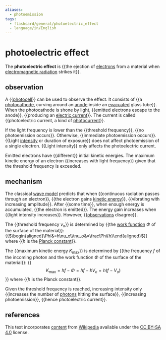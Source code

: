 ```yaml
---
aliases:
  - photoemission
tags:
  - flashcard/general/photoelectric_effect
  - language/in/English
---
```


# photoelectric effect

The __photoelectric effect__ is {{the ejection of [electrons](electron.md) from a material when [electromagnetic radiation](electromagnetic%20radiation.md) strikes it}}. <!--SR:!2024-07-26,293,230-->

## observation

A {{[photocell](photocell.md)}} can be used to observe the effect. It consists of {{a [photocathode](photocathode.md), curving around an [anode](anode.md) inside an [evacuated](vacuum.md) glass tube}}. When the photocathode is shone by light, {{emitted electrons escape to the anode}}, {{producing an [electric current](electric%20current.md)}}. The current is called {{photoelectric current, a kind of [photocurrent](photocurrent.md)}}. <!--SR:!2024-05-05,377,290!2024-03-25,177,230!2026-09-26,975,290!2026-03-25,786,250!2024-05-17,383,290-->

If the light frequency is lower than the {{threshold frequency}}, {{no photoemission occurs}}. Otherwise, {{immediate photoemission occurs}}. {{Light [intensity](intensity.md) or duration of exposure}} does not affect photoemission of a single electron. {{Light intensity}} only affects the photoelectric current. <!--SR:!2027-05-27,1273,350!2024-09-22,488,310!2024-09-06,432,290!2025-11-27,693,270!2024-02-22,319,290-->

Emitted electrons have {{different}} initial kinetic energies. The maximum kinetic energy of an electron {{increases with light frequency}} given that the threshold frequency is exceeded. <!--SR:!2026-02-07,882,330!2024-03-19,286,270-->

## mechanism

The classical [wave model](electromagnetic%20radiation.md#wave%20model) predicts that when {{continuous radiation passes through an electron}}, {{the electron gains [kinetic energy](kinentic%20energy.md)}}, {{vibrating with increasing amplitude}}. After {{some time}}, when enough energy is accumulated, {{the electron is emitted}}. The energy gain increases when {{light intensity increases}}. However, {{[observations](#observation) disagree}}. <!--SR:!2025-02-18,428,250!2024-07-29,418,270!2026-04-04,917,330!2024-06-01,392,290!2025-04-19,511,270!2024-06-05,395,290!2026-08-05,953,290-->

The {{threshold frequency $\nu_o$}} is determined by {{the [work function](work%20function.md) $\Phi$ of the surface of the material}}:
{{$\begin{aligned}\Phi&=h\nu_o\\\nu_o&=\frac\Phi{h}\end{aligned}$}}
where {{$h$ is the [Planck constant](Planck%20constant.md)}}. <!--SR:!2025-09-18,713,282!2024-04-07,326,282!2025-08-15,742,330!2027-01-23,1168,342-->

The {{maximum kinetic energy $K_\mathrm{max}$}} is determined by {{the frequency $f$ of the incoming photon and the work function $\Phi$ of the surface of the material}}:
{{$$K_\mathrm{max}=hf-\Phi=hf-hV_o=h\left(f-V_o\right)$$}}
where {{$h$ is the Planck constant}}. <!--SR:!2026-01-26,887,341!2027-02-28,1112,301!2025-08-10,734,321!2025-11-02,758,341-->

Given the threshold frequency is reached, increasing intensity only {{increases the number of [photons](photon.md) hitting the surface}}, {{increasing photoemission}}, {{hence photoelectric current}}. <!--SR:!2024-11-09,453,242!2024-05-03,362,290!2025-07-22,697,310-->

## references

This text incorporates [content](https://en.wikipedia.org/wiki/photoelectric_effect) from [Wikipedia](Wikipedia.md) available under the [CC BY-SA 4.0](https://creativecommons.org/licenses/by-sa/4.0/) license.
